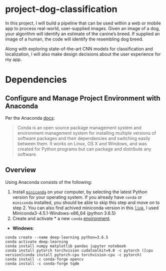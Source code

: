 # project-dog-classification
In this project, I will build a pipeline that can be used within a web or mobile app to process real-world, user-supplied images. Given an image of a dog, your algorithm will identify an estimate of the canine’s breed. If supplied an image of a human, the code will identify the resembling dog breed.

Along with exploring state-of-the-art CNN models for classification and localization, I will also make design decisions about the user experience for my app. 

# Dependencies

## Configure and Manage Project Environment with Anaconda

Per the Anaconda [docs](http://conda.pydata.org/docs):

> Conda is an open source package management system and environment management system 
for installing multiple versions of software packages and their dependencies and 
switching easily between them. It works on Linux, OS X and Windows, and was created 
for Python programs but can package and distribute any software.

## Overview
Using Anaconda consists of the following:

1. Install [`miniconda`](http://conda.pydata.org/miniconda.html) on your computer, by selecting the latest Python version for your operating system. If you already have `conda` or `miniconda` installed, you should be able to skip this step and move on to step 2. You can also find achived miniconda version in this [`link`](https://repo.continuum.io/miniconda/), I used Miniconda3-4.5.1-Windows-x86_64 (python 3.6.5)
2. Create and activate * a new `conda` [environment](http://conda.pydata.org/docs/using/envs.html).

- __Windows__: 
```
conda create --name deep-learning python=3.6.5
conda activate deep-learning
conda install numpy matplotlib pandas jupyter notebook
conda install pytorch torchvision cudatoolkit=9.0 -c pytorch ([cpu version]conda install pytorch-cpu torchvision-cpu -c pytorch)
conda install -c conda-forge opencv 
conda install -c conda-forge tqdm 

```
